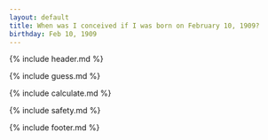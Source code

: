 ```yaml
---
layout: default
title: When was I conceived if I was born on February 10, 1909?
birthday: Feb 10, 1909
---
```


{% include header.md %}

{% include guess.md %}

{% include calculate.md %}

{% include safety.md %}

{% include footer.md %}



